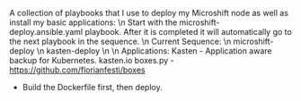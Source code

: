 A collection of playbooks that I use to deploy my Microshift node as well as install my basic applications: \n
Start with the microshift-deploy.ansible.yaml playbook. After it is completed it will automatically go to the next playbook in the sequence. \n
Current Sequence: \n
microshift-deploy \n
kasten-deploy \n
\n
Applications:
Kasten - Application aware backup for Kubernetes. kasten.io
boxes.py - https://github.com/florianfesti/boxes
  - Build the Dockerfile first, then deploy.
